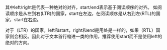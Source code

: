 
其中left/right是代表一种绝对的对齐，start/end表示基于阅读顺序的对齐。
如阅读顺序是从左到右(LTR)的国家，start在左边，在阅读顺序是从右到左(RTL)的国家，start在右边。

对于（LTR）的国家，left和start，right和end是用处是一样的，如果（RTL）国家则会相反。因此对于文本首行缩进一类的作用，推荐使用start而不是使用left的绝对的方向。